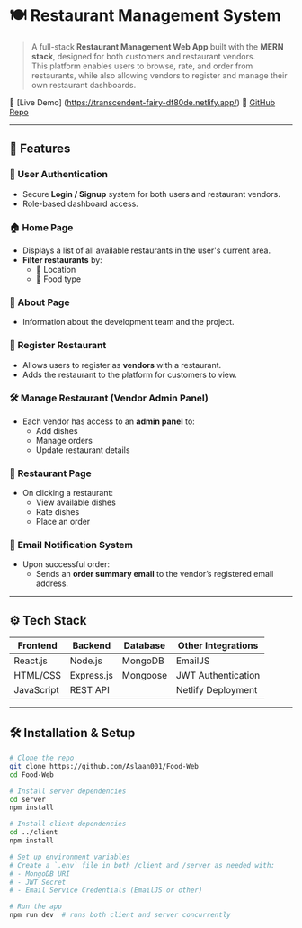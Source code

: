 # 🍽️ Restaurant Management System

> A full-stack **Restaurant Management Web App** built with the **MERN stack**, designed for both customers and restaurant vendors.  
> This platform enables users to browse, rate, and order from restaurants, while also allowing vendors to register and manage their own restaurant dashboards.

🚀 [Live Demo] (https://transcendent-fairy-df80de.netlify.app/)
📁 [GitHub Repo](https://github.com/Aslaan001/Food-Web)

---

## 📌 Features

### 🔐 User Authentication
- Secure **Login / Signup** system for both users and restaurant vendors.
- Role-based dashboard access.

### 🏠 Home Page
- Displays a list of all available restaurants in the user's current area.
- **Filter restaurants** by:
  - 📍 Location
  - 🍱 Food type

### 🧾 About Page
- Information about the development team and the project.

### 🏢 Register Restaurant
- Allows users to register as **vendors** with a restaurant.
- Adds the restaurant to the platform for customers to view.

### 🛠️ Manage Restaurant (Vendor Admin Panel)
- Each vendor has access to an **admin panel** to:
  - Add dishes
  - Manage orders
  - Update restaurant details

### 🍛 Restaurant Page
- On clicking a restaurant:
  - View available dishes
  - Rate dishes
  - Place an order

### 📧 Email Notification System
- Upon successful order:
  - Sends an **order summary email** to the vendor’s registered email address.

---

## ⚙️ Tech Stack

| Frontend       | Backend        | Database | Other Integrations     |
|----------------|----------------|----------|-------------------------|
| React.js       | Node.js        | MongoDB  | EmailJS                 |
| HTML/CSS       | Express.js     | Mongoose | JWT Authentication      |
| JavaScript     | REST API       |          | Netlify Deployment      |

---

## 🛠️ Installation & Setup

```bash
# Clone the repo
git clone https://github.com/Aslaan001/Food-Web
cd Food-Web

# Install server dependencies
cd server
npm install

# Install client dependencies
cd ../client
npm install

# Set up environment variables
# Create a `.env` file in both /client and /server as needed with:
# - MongoDB URI
# - JWT Secret
# - Email Service Credentials (EmailJS or other)

# Run the app
npm run dev  # runs both client and server concurrently
